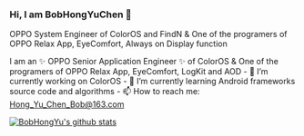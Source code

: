 ### Hi, I am BobHongYuChen 👋

OPPO System Engineer of ColorOS and FindN & One of the programers of OPPO Relax App, EyeComfort, Always on Display function

I am an ✨ OPPO Senior Application Engineer ✨  of ColorOS & One of the programers of OPPO Relax App, EyeComfort, LogKit and AOD - 🔭 I’m currently working on ColorOS - 🌱 I’m currently learning Android frameworks source code and algorithms - 📫 How to reach me: Hong_Yu_Chen_Bob@163.com


[![BobHongYu's github stats](https://github-readme-stats.vercel.app/api?username=BobHongYuChen)](https://github.com/BobHongYuChen/github-readme-stats)

